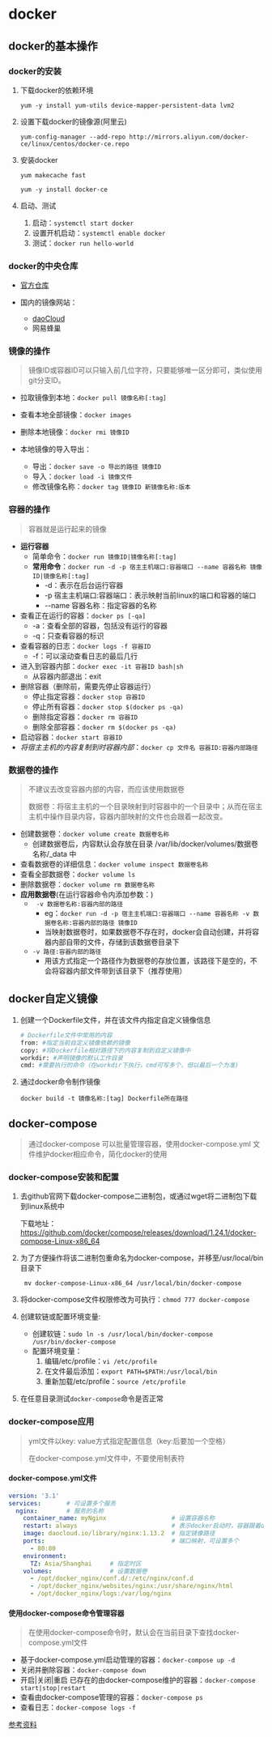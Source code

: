 # docker

## docker的基本操作

### docker的安装

1. 下载docker的依赖环境

   `yum -y install yum-utils device-mapper-persistent-data lvm2`

2. 设置下载docker的镜像源(阿里云)

   `yum-config-manager --add-repo http://mirrors.aliyun.com/docker-ce/linux/centos/docker-ce.repo`

3. 安装docker

   `yum makecache fast`

   `yum -y install docker-ce`

4. 启动、测试

   1. 启动：`systemctl start docker`
   2. 设置开机启动：`systemctl enable docker`
   3. 测试：`docker run hello-world`

### docker的中央仓库

- [官方仓库](https://hub.docker.com/)

- 国内的镜像网站：
  - [daoCloud](https://hub.daocloud.io/)
  - 网易蜂巢

### 镜像的操作

> 镜像ID或容器ID可以只输入前几位字符，只要能够唯一区分即可，类似使用git分支ID。

- 拉取镜像到本地：`docker pull 镜像名称[:tag]`

- 查看本地全部镜像：`docker images`

- 删除本地镜像：`docker rmi 镜像ID`

- 本地镜像的导入导出：
  - 导出：`docker save -o 导出的路径 镜像ID`
  - 导入：`docker load -i 镜像文件`
  - 修改镜像名称：`docker tag 镜像ID 新镜像名称:版本`

### 容器的操作

> 容器就是运行起来的镜像

- **运行容器**
  - 简单命令：`docker run 镜像ID|镜像名称[:tag]`
  - **常用命令**：`docker run -d -p 宿主主机端口:容器端口 --name 容器名称 镜像ID|镜像名称[:tag]`
    - -d：表示在后台运行容器
    - -p 宿主主机端口:容器端口：表示映射当前linux的端口和容器的端口
    - --name 容器名称：指定容器的名称
- 查看正在运行的容器：`docker ps [-qa]`
  - -a：查看全部的容器，包括没有运行的容器
  - -q：只查看容器的标识
- 查看容器的日志：`docker logs -f 容器ID`
  - -f：可以滚动查看日志的最后几行
- 进入到容器内部：`docker exec -it 容器ID bash|sh`
  - 从容器内部退出：exit
- 删除容器（删除前，需要先停止容器运行）
  - 停止指定容器：`docker stop 容器ID`
  - 停止所有容器：`docker stop $(docker ps -qa)`
  - 删除指定容器：`docker rm 容器ID`
  - 删除全部容器：`docker rm $(docker ps -qa)`
- 启动容器：`docker start 容器ID`
- *将宿主主机的内容复制到时容器内部*：`docker cp 文件名 容器ID:容器内部路径`

### 数据卷的操作

> 不建议去改变容器内部的内容，而应该使用数据卷
>
> 数据卷：将宿主主机的一个目录映射到时容器中的一个目录中；从而在宿主主机中操作目录内容，容器内部映射的文件也会跟着一起改变。

- 创建数据卷：`docker volume create 数据卷名称`
  - 创建数据卷后，内容默认会存放在目录 /var/lib/docker/volumes/数据卷名称/_data 中
- 查看数据卷的详细信息：`docker volume inspect 数据卷名称`
- 查看全部数据卷：`docker volume ls`
- 删除数据卷：`docker volume rm 数据卷名称`
- **应用数据卷**(在运行容器命令内添加参数：)
  - ` -v 数据卷名称:容器内部的路径`
    - eg：`docker run -d -p 宿主主机端口:容器端口 --name 容器名称 -v 数据卷名称:容器内部的路径 镜像ID`
    - 当映射数据卷时，如果数据卷不存在时，docker会自动创建，并将容器内部自带的文件，存储到该数据卷目录下
  - `-v 路径:容器内部的路径`
    - 用该方式指定一个路径作为数据卷的存放位置，该路径下是空的，不会将容器内部文件带到该目录下（推荐使用）

## docker自定义镜像

1. 创建一个Dockerfile文件，并在该文件内指定自定义镜像信息

   ```sh
   # Dockerfile文件中常用的内容
   from: #指定当前自定义镜像依赖的镜像
   copy: #将Dockerfile相对路径下的内容复制到自定义镜像中
   workdir: #声明镜像的默认工作目录
   cmd: #需要执行的命令（在workdir下执行，cmd可写多个，但以最后一个为准)
   ```

2. 通过docker命令制作镜像

   `docker build -t 镜像名称:[tag] Dockerfile所在路径`

## docker-compose

> 通过docker-compose 可以批量管理容器，使用docker-compose.yml 文件维护docker相应命令，简化docker的使用

### docker-compose安装和配置

1. 去github官网下载docker-compose二进制包，或通过wget将二进制包下载到linux系统中

   下载地址：https://github.com/docker/compose/releases/download/1.24.1/docker-compose-Linux-x86_64

2. 为了方便操作将该二进制包重命名为docker-compose，并移至/usr/local/bin目录下

   ` mv docker-compose-Linux-x86_64 /usr/local/bin/docker-compose`

3. 将docker-compose文件权限修改为可执行：`chmod 777 docker-compose`

4. 创建软链或配置环境变量:

   - 创建软链：`sudo ln -s /usr/local/bin/docker-compose /usr/bin/docker-compose`
   - 配置环境变量：
     1. 编辑/etc/profile：`vi /etc/profile`
     2. 在文件最后添加：`export PATH=$PATH:/usr/local/bin`
     3. 重新加载/etc/profile：`source /etc/profile`

5. 在任意目录测试`docker-compose`命令是否正常

### docker-compose应用

> yml文件以key: value方式指定配置信息（key:后要加一个空格）
>
> 在docker-compose.yml文件中，不要使用制表符

#### docker-compose.yml文件

```yml
version: '3.1'
services:       # 可设置多个服务
  nginx:        # 服务的名称
    container_name: myNginx                  # 设置容器名称
    restart: always                          # 表示docker启动时，容器跟着docker一起启动
    image: daocloud.io/library/nginx:1.13.2  # 指定镜像路径
    ports:                                   # 端口映射，可设置多个
      - 80:80
    environment:
      TZ: Asia/Shanghai     # 指定时区
    volumes:                # 设置数据卷
      - /opt/docker_nginx/conf.d/:/etc/nginx/conf.d
      - /opt/docker_nginx/websites/nginx:/usr/share/nginx/html
      - /opt/docker_nginx/logs:/var/log/nginx
```

#### 使用docker-compose命令管理容器

> 在使用docker-compose命令时，默认会在当前目录下查找docker-compose.yml文件

- 基于docker-compose.yml启动管理的容器：`docker-compose up -d`
- 关闭并删除容器：`docker-compose down`
- 开启|关闭|重启 已存在的由docker-compose维护的容器：`docker-compose start|stop|restart`
- 查看由docker-compose管理的容器：`docker-compose ps`
- 查看日志：`docker-compose logs -f`



[参考资料](https://www.bilibili.com/video/BV1sK4y1s7Cj?p=3)




